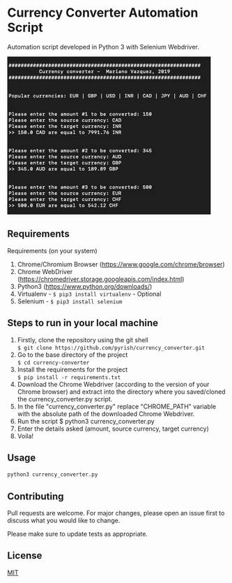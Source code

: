 # Currency Converter Automation Script

Automation script developed in Python 3 with Selenium Webdriver.

![picture alt](https://github.com/pyrish/currency_converter/blob/master/currency_converter.png?raw=true"currency_converter.py")

## Requirements

Requirements (on your system)
1. Chrome/Chromium Browser (https://www.google.com/chrome/browser)
2. Chrome WebDriver (https://chromedriver.storage.googleapis.com/index.html)
3. Python3 (https://www.python.org/downloads/)
4. Virtualenv  - ```$ pip3 install virtualenv``` - Optional
5. Selenium - ```$ pip3 install selenium```

## Steps to run in your local machine

1. Firstly, clone the repository using the git shell <br/>```$ git clone https://github.com/pyrish/currency_converter.git```
2. Go to the base directory of the project  <br/>```$ cd currency-converter```
3. Install the requirements for the project  <br/> ```$ pip install -r requirements.txt```
5. Download the Chrome Webdriver (according to the version of your Chrome browser) and extract into the directory where you saved/cloned the currency_converter.py script.
6. In the file "currency_converter.py" replace "CHROME_PATH" variable with the absolute path of the downloaded Chrome Webdriver.
7. Run the script $ python3 currency_converter.py
8. Enter the details asked (amount, source currency, target currency)
9. Voila!

## Usage

```python
python3 currency_converter.py
```

## Contributing
Pull requests are welcome. For major changes, please open an issue first to discuss what you would like to change.

Please make sure to update tests as appropriate.

## License
[MIT](https://choosealicense.com/licenses/mit/)
